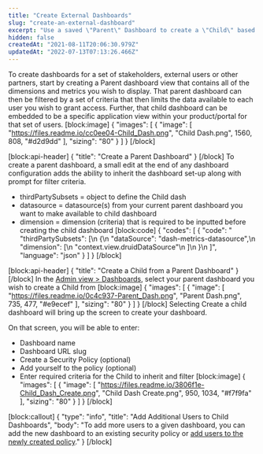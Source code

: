 ```yaml
---
title: "Create External Dashboards"
slug: "create-an-external-dashboard"
excerpt: "Use a saved \"Parent\" Dashboard to create a \"Child\" based on predetermined filters"
hidden: false
createdAt: "2021-08-11T20:06:30.979Z"
updatedAt: "2022-07-13T07:13:26.466Z"
---
```

To create dashboards for a set of stakeholders, external users or other partners, start by creating a Parent dashboard view that contains all of the dimensions and metrics you wish to display. That parent dashboard can then be filtered by a set of criteria that then limits the data available to each user you wish to grant access. Further, that child dashboard can be embedded to be a specific application view within your product/portal for that set of users.
[block:image]
{
  "images": [
    {
      "image": [
        "https://files.readme.io/cc0ee04-Child_Dash.png",
        "Child Dash.png",
        1560,
        808,
        "#d2d9dd"
      ],
      "sizing": "80"
    }
  ]
}
[/block]

[block:api-header]
{
  "title": "Create a Parent Dashboard"
}
[/block]
To create a parent dashboard, a small edit at the end of any dashboard configuration adds the ability to inherit the dashboard set-up along with prompt for filter criteria.

  * thirdPartySubsets = object to define the Child dash
  * datasource = datasource(s) from your current parent dashboard you want to make available to child dashboard
  * dimension = dimension (criteria) that is required to be inputted before creating the child dashboard 
[block:code]
{
  "codes": [
    {
      "code": "  \"thirdPartySubsets\": [\n    {\n      \"dataSource\": \"dash-metrics-datasource\",\n      \"dimension\": [\n        \"context.view.druidDataSource\"\n      ]\n    }\n  ]",
      "language": "json"
    }
  ]
}
[/block]

[block:api-header]
{
  "title": "Create a Child from a Parent Dashboard"
}
[/block]
In the [Admin view > Dashboards](https://docs.rilldata.com/docs/explore-admin), select your parent dashboard you wish to create a Child from
[block:image]
{
  "images": [
    {
      "image": [
        "https://files.readme.io/0c4c937-Parent_Dash.png",
        "Parent Dash.png",
        735,
        477,
        "#e9ecef"
      ],
      "sizing": "80"
    }
  ]
}
[/block]
Selecting Create a child dashboard will bring up the screen to create your dashboard. 

On that screen, you will be able to enter:

  * Dashboard name
  * Dashboard URL slug
  * Create a Security Policy (optional)
  * Add yourself to the policy (optional)
  * Enter required criteria for the Child to inherit and filter 
[block:image]
{
  "images": [
    {
      "image": [
        "https://files.readme.io/3806f1e-Child_Dash_Create.png",
        "Child Dash Create.png",
        950,
        1034,
        "#f7f9fa"
      ],
      "sizing": "80"
    }
  ]
}
[/block]

[block:callout]
{
  "type": "info",
  "title": "Add Additional Users to Child Dashboards",
  "body": "To add more users to a given dashboard, you can add the new dashboard to an existing security policy or [add users to the newly created policy](https://enterprise.rilldata.com/docs/admin-security)."
}
[/block]